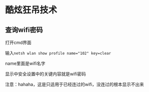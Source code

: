 # 酷炫狂吊技术

## 查询wifi密码

打开cmd界面

输入`netsh wlan show profile name="102" key=clear`

name里面是wifi名字

显示中安全设置中的关键内容就是wifi密码

注意：hahaha，这是只适用于已经连过的wifi，没连过的根本显示不出来